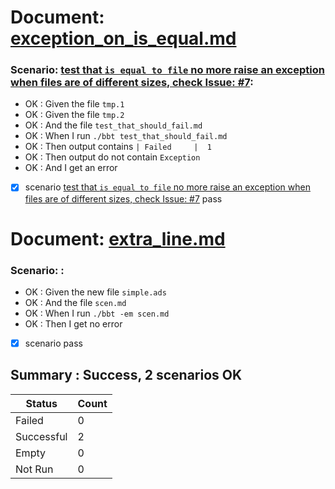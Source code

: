
# Document: [exception_on_is_equal.md](..\..\..\tests\non_reg_tests\exception_on_is_equal.md)  
   ### Scenario: [test that `is equal to file` no more raise an exception when files are of different sizes, check Issue: #7](..\..\..\tests\non_reg_tests\exception_on_is_equal.md): 
   - OK : Given the file `tmp.1`  
   - OK : Given the file `tmp.2`  
   - OK : And the file `test_that_should_fail.md`  
   - OK : When I run `./bbt test_that_should_fail.md`  
   - OK : Then output contains `| Failed     |  1`  
   - OK : Then output do not contain `Exception`  
   - OK : And I get an error  
   - [X] scenario   [test that `is equal to file` no more raise an exception when files are of different sizes, check Issue: #7](..\..\..\tests\non_reg_tests\exception_on_is_equal.md) pass  


# Document: [extra_line.md](..\..\..\tests\non_reg_tests\extra_line.md)  
   ### Scenario: [](..\..\..\tests\non_reg_tests\extra_line.md): 
   - OK : Given the new file `simple.ads`  
   - OK : And the file `scen.md`  
   - OK : When I run `./bbt -em scen.md`  
   - OK : Then I get no error    
   - [X] scenario   [](..\..\..\tests\non_reg_tests\extra_line.md) pass  


## Summary : **Success**, 2 scenarios OK

| Status     | Count |
|------------|-------|
| Failed     | 0     |
| Successful | 2     |
| Empty      | 0     |
| Not Run    | 0     |

